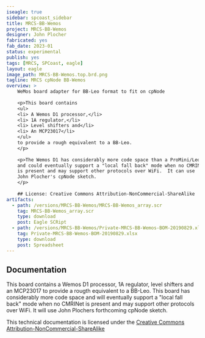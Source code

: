 ```yaml
---
iseagle: true
sidebar: spcoast_sidebar
title: MRCS-BB-Wemos
project: MRCS-BB-Wemos
designer: John Plocher
fabricated: yes
fab_date: 2023-01
status: experimental
publish: yes
tags: [MRCS, SPCoast, eagle]
layout: eagle
image_path: MRCS-BB-Wemos.top.brd.png
tagline: MRCS cpNode BB-Wemos
overview: >
    WeMos board adapter for BB-Leo format to fit on cpNode
    
    <p>This board contains
    <ul>
    <li> A Wemos D1 processor,</li>
    <li> 1A regulator,</li>
    <li> Level shifters and</li>
    <li> An MCP23017</li>
    </ul>
    to provide a rough equivalent to a BB-Leo.
    </p>
    
    <p>The Wemos D1 has considerably more code space than a ProMini/Leonardo
    and could eventually support a "local fall back" mode when no CMRINet
    is present and may support other protocols over WiFi.  It can use
    John Plocher's cpNode sketch.
    </p>
    
    ## License: Creative Commons Attribution-NonCommercial-ShareAlike
artifacts:
  - path: /versions/MRCS-BB-Wemos/MRCS-BB-Wemos_array.scr
    tag: MRCS-BB-Wemos_array.scr
    type: download
    post: Eagle SCRipt
  - path: /versions/MRCS-BB-Wemos/Private-MRCS-BB-Wemos-BOM-20190829.xlsx
    tag: Private-MRCS-BB-Wemos-BOM-20190829.xlsx
    type: download
    post: Spreadsheet
---
```


## Documentation

This board contains a Wemos D1 processor, 1A regulator, level shifters and an MCP23017 to provide a rougth equivalent to a BB-Leo.
This board has considerably more code space and will eventually support a "local fall back" mode when no CMRINet is present and may
support other protocols over WiFi.  It will use John Plochers forthcoming cpNode sketch.


This technical documentation is licensed under the [Creative Commons Attribution-NonCommercial-ShareAlike](https://creativecommons.org/licenses/by-nc-sa/3.0/)
